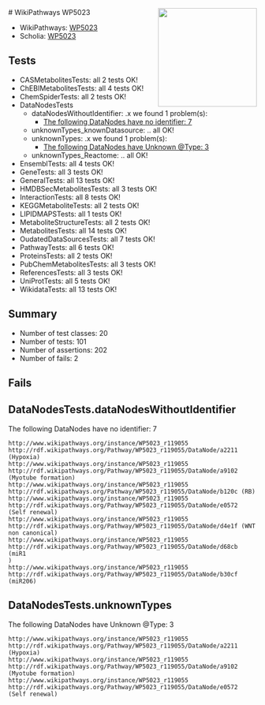 <img style="float: right; width: 200px" src="https://upload.wikimedia.org/wikipedia/commons/thumb/8/83/Wplogo_with_text_500.png/640px-Wplogo_with_text_500.png" />
# WikiPathways WP5023

* WikiPathways: [WP5023](https://new.wikipathways.org/pathways/WP5023)
* Scholia: [WP5023](https://scholia.toolforge.org/wikipathways/WP5023)
## Tests
* CASMetabolitesTests: all 2 tests OK!
* ChEBIMetabolitesTests: all 4 tests OK!
* ChemSpiderTests: all 2 tests OK!
* DataNodesTests
    * dataNodesWithoutIdentifier: .x we found 1 problem(s):
        * [The following DataNodes have no identifier: 7](#d2d32fa6)
    * unknownTypes_knownDatasource: .. all OK!
    * unknownTypes: .x we found 1 problem(s):
        * [The following DataNodes have Unknown @Type: 3](#839973e1)
    * unknownTypes_Reactome: .. all OK!
* EnsemblTests: all 4 tests OK!
* GeneTests: all 3 tests OK!
* GeneralTests: all 13 tests OK!
* HMDBSecMetabolitesTests: all 3 tests OK!
* InteractionTests: all 8 tests OK!
* KEGGMetaboliteTests: all 2 tests OK!
* LIPIDMAPSTests: all 1 tests OK!
* MetaboliteStructureTests: all 2 tests OK!
* MetabolitesTests: all 14 tests OK!
* OudatedDataSourcesTests: all 7 tests OK!
* PathwayTests: all 6 tests OK!
* ProteinsTests: all 2 tests OK!
* PubChemMetabolitesTests: all 3 tests OK!
* ReferencesTests: all 3 tests OK!
* UniProtTests: all 5 tests OK!
* WikidataTests: all 13 tests OK!


## Summary

* Number of test classes: 20
* Number of tests: 101
* Number of assertions: 202
* Number of fails: 2

## Fails

<a name="d2d32fa6" />

## DataNodesTests.dataNodesWithoutIdentifier

The following DataNodes have no identifier: 7
```
http://www.wikipathways.org/instance/WP5023_r119055 http://rdf.wikipathways.org/Pathway/WP5023_r119055/DataNode/a2211 (Hypoxia)
http://www.wikipathways.org/instance/WP5023_r119055 http://rdf.wikipathways.org/Pathway/WP5023_r119055/DataNode/a9102 (Myotube formation)
http://www.wikipathways.org/instance/WP5023_r119055 http://rdf.wikipathways.org/Pathway/WP5023_r119055/DataNode/b120c (RB)
http://www.wikipathways.org/instance/WP5023_r119055 http://rdf.wikipathways.org/Pathway/WP5023_r119055/DataNode/e0572 (Self renewal)
http://www.wikipathways.org/instance/WP5023_r119055 http://rdf.wikipathways.org/Pathway/WP5023_r119055/DataNode/d4e1f (WNT non canonical)
http://www.wikipathways.org/instance/WP5023_r119055 http://rdf.wikipathways.org/Pathway/WP5023_r119055/DataNode/d68cb (miR1
)
http://www.wikipathways.org/instance/WP5023_r119055 http://rdf.wikipathways.org/Pathway/WP5023_r119055/DataNode/b30cf (miR206)
```

<a name="839973e1" />

## DataNodesTests.unknownTypes

The following DataNodes have Unknown @Type: 3
```
http://www.wikipathways.org/instance/WP5023_r119055 http://rdf.wikipathways.org/Pathway/WP5023_r119055/DataNode/a2211 (Hypoxia)
http://www.wikipathways.org/instance/WP5023_r119055 http://rdf.wikipathways.org/Pathway/WP5023_r119055/DataNode/a9102 (Myotube formation)
http://www.wikipathways.org/instance/WP5023_r119055 http://rdf.wikipathways.org/Pathway/WP5023_r119055/DataNode/e0572 (Self renewal)
```

